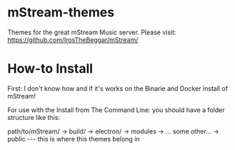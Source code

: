 # mStream-themes
Themes for the great mStream Music server.
Please visit: https://github.com/IrosTheBeggar/mStream/

# How-to Install
First: I don't know how and if it's works on the Binarie and Docker install of mStream!

For use with the Install from The Command Line:
you should have a folder structure like this:

path/to/mStream/
-> build/
-> electron/
-> modules
-> ... some other...
-> public --- this is where this themes belong in
